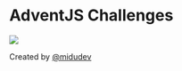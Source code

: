 # AdventJS Challenges

[![](https://i.imgur.com/PRx3lD8.jpg)](https://adventjs.dev/)

Created by [@midudev](https://github.com/midudev)